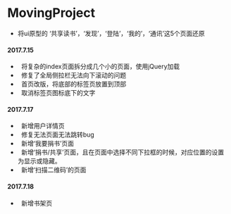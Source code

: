 # MovingProject

*   将ui原型的 ‘共享读书’，‘发现’，‘登陆’，‘我的’，‘通讯’这5个页面还原

####  2017.7.15
*   将复杂的index页面拆分成几个小的页面，使用jQuery加载
*   修复了全局侧拉栏无法向下滚动的问题
*   首页改版，将底部的标签页放置到顶部
*   取消标签页图标底下的文字

####  2017.7.17
*   新增用户详情页
*   修复无法页面无法跳转bug
*   新增‘我要捐书’页面
*   新增‘捐书/共享’页面，且在页面中选择不同下拉框的时候，对应位置的设置为显示或隐藏。
*   新增‘扫描二维码’的页面


####  2017.7.18
*   新增书架页